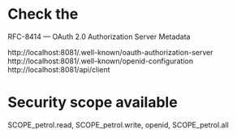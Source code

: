 # Check the
RFC-8414 — OAuth 2.0 Authorization Server Metadata

http://localhost:8081/.well-known/oauth-authorization-server
http://localhost:8081/.well-known/openid-configuration
http://localhost:8081/api/client

# Security scope available
SCOPE_petrol.read, SCOPE_petrol.write, openid, SCOPE_petrol.all

